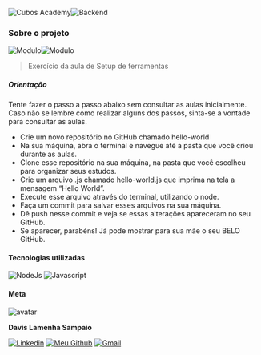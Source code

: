 ![Cubos Academy](https://img.shields.io/badge/CUBOS%20ACADEMY-E5087F?style=for-the-badge)![Backend](https://img.shields.io/badge/DESENVOLVIMENTO%20DE%20SOFTWARE%20BACKEND-6c5ce7?style=for-the-badge)

### Sobre o projeto

![Modulo](https://img.shields.io/badge/MODULO%201-2d3436?style=for-the-badge)![Modulo](https://img.shields.io/badge/SETUP%20DE%20FERRAMENTAS-00b894?style=for-the-badge)

> Exercício da aula de Setup de ferramentas

##### Orientação

Tente fazer o passo a passo abaixo sem consultar as aulas inicialmente. Caso não se lembre como realizar alguns dos passos, sinta-se a vontade para consultar as aulas.

- Crie um novo repositório no GitHub chamado hello-world
- Na sua máquina, abra o terminal e navegue até a pasta que você criou durante as aulas.
- Clone esse repositório na sua máquina, na pasta que você escolheu para organizar seus estudos.
- Crie um arquivo .js chamado hello-world.js que imprima na tela a mensagem “Hello World”.
- Execute esse arquivo através do terminal, utilizando o node.
- Faça um commit para salvar esses arquivos na sua máquina.
- Dê push nesse commit e veja se essas alterações apareceram no seu GitHub.
- Se aparecer, parabéns! Já pode mostrar para sua mãe o seu BELO GitHub.

#### Tecnologias utilizadas

![NodeJs](https://img.shields.io/badge/Node.js-43853D?style=for-the-badge&logo=node.js&logoColor=white) ![Javascript](https://img.shields.io/badge/JavaScript-F7DF1E?style=for-the-badge&logo=javascript&logoColor=black)

#### Meta

![avatar](https://github.com/davislamenha.png?size=200)

**Davis Lamenha Sampaio**

[![Linkedin](https://img.shields.io/badge/LinkedIn-0077B5?style=for-the-badge&logo=linkedin&logoColor=white)](https://www.linkedin.com/in/davislamenha/) [![Meu Github](https://img.shields.io/badge/GitHub-2d3436?style=for-the-badge&logo=github&logoColor=white)](https://github.com/davislamenha) [![Gmail](https://img.shields.io/badge/Gmail-D14836?style=for-the-badge&logo=gmail&logoColor=white)](mailto:davislamenha@gmail.com)
